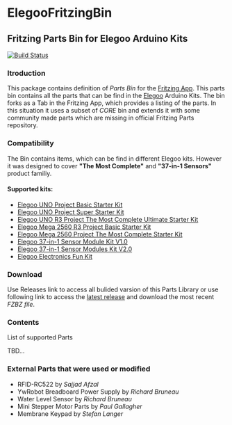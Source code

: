 # ElegooFritzingBin
## Fritzing Parts Bin for Elegoo Arduino Kits

[![Build Status](https://travis-ci.org/marcinwisniowski/ElegooFritzingBin.svg?branch=master)](https://travis-ci.org/marcinwisniowski/ElegooFritzingBin)

### Itroduction
This package contains definition of *Parts Bin* for the [Fritzing App](https://fritzing.org). This parts bin contains all the parts that can be find in the [Elegoo](https://elegoo.com) Arduino Kits. The bin forks as a Tab in the Fritzing App, which provides a listing of the parts. In this situation it uses a subset of *CORE* bin and extends it with some community made parts which are missing in official Fritzing Parts repository.

### Compatibility
The Bin contains items, which can be find in different Elegoo kits. However it was designed to cover **"The Most Complete"** and **"37-in-1 Sensors"** product familiy.

#### Supported kits:

*   [Elegoo UNO Project Basic Starter Kit](https://www.elegoo.com/product/elegoo-uno-project-basic-starter-kit-with-tutorial-and-uno-r3-for-arduino/)
*   [Elegoo UNO Project Super Starter Kit](https://www.elegoo.com/product/elegoo-uno-project-super-starter-kit/)
*   [Elegoo UNO R3 Project The Most Complete Ultimate Starter Kit](https://www.elegoo.com/product/elegoo-uno-r3-project-complete-starter-kit/)
*   [Elegoo Mega 2560 R3 Project Basic Starter Kit](https://www.elegoo.com/product/elegoo-mega-2560-r3-project-basic-starter-kit/)
*   [Elegoo Mega 2560 Project The Most Complete Starter Kit](https://www.elegoo.com/product/elegoo-mega-2560-project-the-most-complete-starter-kit/)
*   [Elegoo 37-in-1 Sensor Module Kit V1.0](https://www.elegoo.com/product/elegoo-37-in-1-sensor-module-kit/)
*   [Elegoo 37-in-1 Sensor Modules Kit V2.0](https://www.elegoo.com/product/elegoo-upgraded-37-in-1-sensor-modules-kit-v2-0/)
*   [Elegoo Electronics Fun Kit](https://www.elegoo.com/product/elegoo-electronics-fun-kit/)

### Download
Use Releases link to access all bulided varsion of this Parts Library or use following link to  access the [latest release](https://github.com/marcinwisniowski/ElegooFritzingBin/releases/latest) and download the most recent *FZBZ file*.

### Contents
List of supported Parts

TBD...

### External Parts that were used or modified
*   RFID-RC522 by *Sajjad Afzal*
*   YwRobot Breadboard Power Supply by *Richard Bruneau*
*   Water Level Sensor by *Richard Bruneau*
*   Mini Stepper Motor Parts by *Paul Gallagher*
*   Membrane Keypad by *Stefan Langer*
